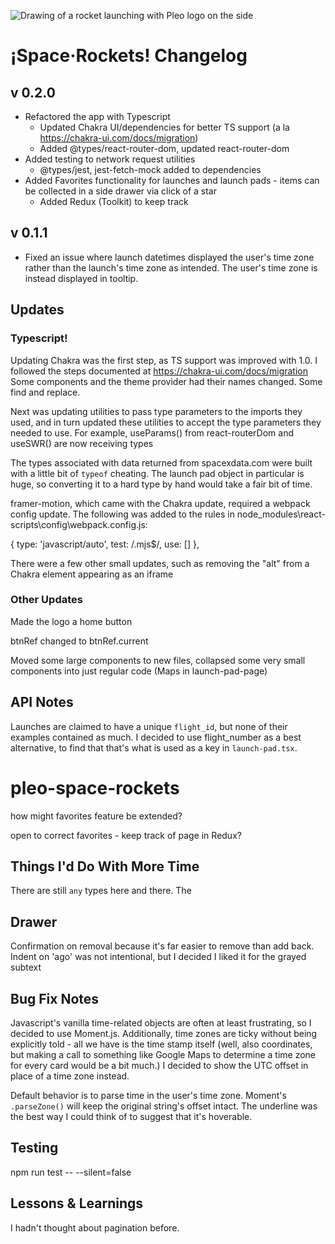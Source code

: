 ![Drawing of a rocket launching with Pleo logo on the side](https://repository-images.githubusercontent.com/255552950/c9991080-ff11-11ea-8706-5d40322f68fe)

# ¡Space·Rockets! Changelog

## v 0.2.0
- Refactored the app with Typescript
   - Updated Chakra UI/dependencies for better TS support (a la https://chakra-ui.com/docs/migration)
   - Added @types/react-router-dom, updated react-router-dom
- Added testing to network request utilities
   - @types/jest, jest-fetch-mock added to dependencies
- Added Favorites functionality for launches and launch pads - items can be collected in a side drawer via click of a star
   - Added Redux (Toolkit) to keep track


## v 0.1.1
- Fixed an issue where launch datetimes displayed the user's time zone rather than the launch's time zone as intended. The user's time zone is instead displayed in tooltip. 



## Updates
### Typescript! 

Updating Chakra was the first step, as TS support was improved with 1.0. I followed the steps documented at https://chakra-ui.com/docs/migration
Some components and the theme provider had their names changed. Some find and replace.

Next was updating utilities to pass type parameters to the imports they used, and in turn updated these utilities to accept the type parameters they needed to use.
For example, useParams() from react-routerDom and useSWR() are now receiving types

The types associated with data returned from spacexdata.com were built with a little bit of `typeof` cheating. 
The launch pad object in particular is huge, so converting it to a hard type by hand would take a fair bit of time.

framer-motion, which came with the Chakra update, required a webpack config update. The following was added to the rules in node_modules\react-scripts\config\webpack.config.js:

   {
      type: 'javascript/auto',
      test: /\.mjs$/,
      use: []
   },

There were a few other small updates, such as removing the "alt" from a Chakra element appearing as an iframe


### Other Updates
Made the logo a home button

btnRef changed to btnRef.current


Moved some large components to new files, collapsed some very small components into just regular code (Maps in launch-pad-page)



## API Notes
Launches are claimed to have a unique `flight_id`, but none of their examples contained as much. I decided to use flight_number as a best alternative, to find that that's what is used as a key in `launch-pad.tsx`.


# pleo-space-rockets

how might favorites feature be extended?

open to correct favorites - keep track of page in Redux?



## Things I'd Do With More Time
There are still `any` types here and there. The 


## Drawer
Confirmation on removal because it's far easier to remove than add back.
Indent on 'ago' was not intentional, but I decided I liked it for the grayed subtext



## Bug Fix Notes
Javascript's vanilla time-related objects are often at least frustrating, so I decided to use Moment.js.
Additionally, time zones are ticky without being explicitly told - all we have is the time stamp itself (well, also coordinates, but making a
call to something like Google Maps to determine a time zone for every card would be a bit much.) I decided to show the UTC offset in place of 
a time zone instead.

Default behavior is to parse time in the user's time zone. Moment's `.parseZone()` will keep the original string's offset intact. The underline was the best way I could think of to suggest that it's hoverable.


## Testing
npm run test -- --silent=false


## Lessons & Learnings
I hadn't thought about pagination before. 